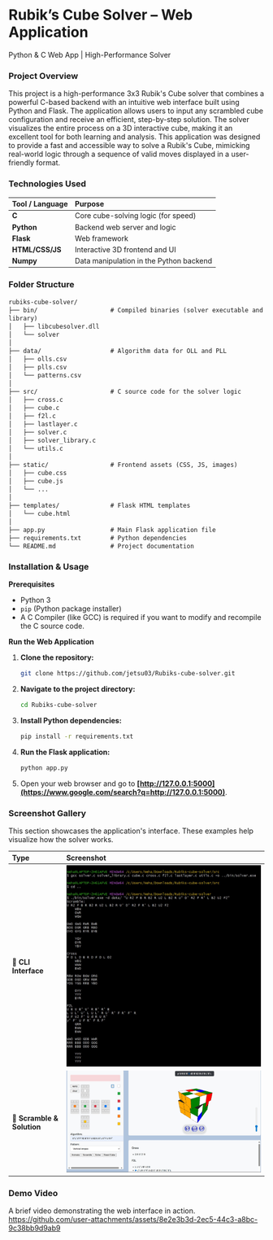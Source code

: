 # Rubik’s Cube Solver – Web Application
Python & C Web App | High-Performance Solver

### Project Overview
This project is a high-performance 3x3 Rubik's Cube solver that combines a powerful C-based backend with an intuitive web interface built using Python and Flask. The application allows users to input any scrambled cube configuration and receive an efficient, step-by-step solution. The solver visualizes the entire process on a 3D interactive cube, making it an excellent tool for both learning and analysis. This application was designed to provide a fast and accessible way to solve a Rubik's Cube, mimicking real-world logic through a sequence of valid moves displayed in a user-friendly format.

### Technologies Used

| Tool / Language | Purpose                               |
| :-------------- | :------------------------------------ |
| **C** | Core cube-solving logic (for speed)   |
| **Python** | Backend web server and logic          |
| **Flask** | Web framework                         |
| **HTML/CSS/JS** | Interactive 3D frontend and UI        |
| **Numpy** | Data manipulation in the Python backend |

### Folder Structure

```
rubiks-cube-solver/
├── bin/                    # Compiled binaries (solver executable and library)
│   ├── libcubesolver.dll
│   └── solver
│
├── data/                   # Algorithm data for OLL and PLL
│   ├── olls.csv
│   ├── plls.csv
│   └── patterns.csv
│
├── src/                    # C source code for the solver logic
│   ├── cross.c
│   ├── cube.c
│   ├── f2l.c
│   ├── lastlayer.c
│   ├── solver.c
│   ├── solver_library.c
│   └── utils.c
│
├── static/                 # Frontend assets (CSS, JS, images)
│   ├── cube.css
│   ├── cube.js
│   └── ...
│
├── templates/              # Flask HTML templates
│   └── cube.html
│
├── app.py                  # Main Flask application file
├── requirements.txt        # Python dependencies
└── README.md               # Project documentation
```

### Installation & Usage

**Prerequisites**

  * Python 3
  * `pip` (Python package installer)
  * A C Compiler (like GCC) is required if you want to modify and recompile the C source code.

**Run the Web Application**

1.  **Clone the repository:**
    ```bash
    git clone https://github.com/jetsu03/Rubiks-cube-solver.git
    ```
2.  **Navigate to the project directory:**
    ```bash
    cd Rubiks-cube-solver
    ```
3.  **Install Python dependencies:**
    ```bash
    pip install -r requirements.txt
    ```
4.  **Run the Flask application:**
    ```bash
    python app.py
    ```
5.  Open your web browser and go to **[http://127.0.0.1:5000](https://www.google.com/search?q=http://127.0.0.1:5000)**.

### Screenshot Gallery

This section showcases the application's interface. These examples help visualize how the solver works.

| Type                      | Screenshot                                       |
| :------------------------ | :----------------------------------------------- |
| **🎨 CLI Interface** | ![image alt](https://github.com/jetsu03/Rubiks-cube-solver/blob/main/CLI.jpg?raw=true)        |
| **📝 Scramble & Solution** | ![image alt](https://github.com/jetsu03/Rubiks-cube-solver/blob/main/Main_screen.jpg?raw=true) |

### Demo Video
A brief video demonstrating the web interface in action.
https://github.com/user-attachments/assets/8e2e3b3d-2ec5-44c3-a8bc-9c38bb9d9ab9
